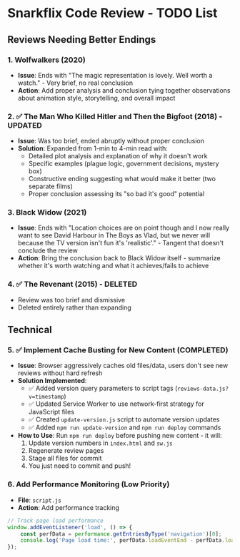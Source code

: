 # Snarkflix Code Review - TODO List

## Reviews Needing Better Endings

### 1. Wolfwalkers (2020)
- **Issue**: Ends with "The magic representation is lovely. Well worth a watch." - Very brief, no real conclusion
- **Action**: Add proper analysis and conclusion tying together observations about animation style, storytelling, and overall impact

### 2. ✅ The Man Who Killed Hitler and Then the Bigfoot (2018) - UPDATED
- **Issue**: Was too brief, ended abruptly without proper conclusion
- **Solution**: Expanded from 1-min to 4-min read with:
  - Detailed plot analysis and explanation of why it doesn't work
  - Specific examples (plague logic, government decisions, mystery box)
  - Constructive ending suggesting what would make it better (two separate films)
  - Proper conclusion assessing its "so bad it's good" potential

### 3. Black Widow (2021)
- **Issue**: Ends with "Location choices are on point though and I now really want to see David Harbour in The Boys as Vlad, but we never will because the TV version isn't fun it's 'realistic'." - Tangent that doesn't conclude the review
- **Action**: Bring the conclusion back to Black Widow itself - summarize whether it's worth watching and what it achieves/fails to achieve

### 4. ✅ The Revenant (2015) - DELETED
- Review was too brief and dismissive
- Deleted entirely rather than expanding

## Technical

### 5. ✅ Implement Cache Busting for New Content (COMPLETED)
- **Issue**: Browser aggressively caches old files/data, users don't see new reviews without hard refresh
- **Solution Implemented**: 
  - ✅ Added version query parameters to script tags (`reviews-data.js?v=timestamp`)
  - ✅ Updated Service Worker to use network-first strategy for JavaScript files
  - ✅ Created `update-version.js` script to automate version updates
  - ✅ Added `npm run update-version` and `npm run deploy` commands
- **How to Use**: Run `npm run deploy` before pushing new content - it will:
  1. Update version numbers in `index.html` and `sw.js`
  2. Regenerate review pages
  3. Stage all files for commit
  4. You just need to commit and push!

### 6. Add Performance Monitoring (Low Priority)
- **File**: `script.js`
- **Action**: Add performance tracking
```javascript
// Track page load performance
window.addEventListener('load', () => {
    const perfData = performance.getEntriesByType('navigation')[0];
    console.log('Page load time:', perfData.loadEventEnd - perfData.loadEventStart);
});
```
